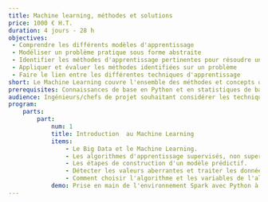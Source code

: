 ```yaml
---
title: Machine learning, méthodes et solutions
price: 1000 € H.T.
duration: 4 jours - 28 h
objectives: 
 - Comprendre les différents modèles d'apprentissage
 - Modéliser un problème pratique sous forme abstraite
 - Identifier les méthodes d'apprentissage pertinentes pour résoudre un problème
 - Appliquer et évaluer les méthodes identifiées sur un problème
 - Faire le lien entre les différentes techniques d'apprentissage
short: Le Machine Learning couvre l'ensemble des méthodes et concepts qui permettent d'extraire automatiquement à partir de données, des modèles de prédiction et de prise de décision. Durant ce cours, vous mettrez en œuvre les différents algorithmes du domaine et appréhendez les bonnes pratiques d'un projet Machine Learning.
prerequisites: Connaissances de base en Python et en statistiques de base.
audience: Ingénieurs/chefs de projet souhaitant considérer les techniques d'apprentissage automatique dans la résolution de problèmes industriels.
program:
    parts:
        part:
            num: 1
            title: Introduction  au Machine Learning
            items:
                - Le Big Data et le Machine Learning.
                - Les algorithmes d'apprentissage supervisés, non supervisés et par renforcement.
                - Les étapes de construction d'un modèle prédictif.
                - Détecter les valeurs aberrantes et traiter les données manquantes.
                - Comment choisir l'algorithme et les variables de l'algorithme ?
            demo: Prise en main de l'environnement Spark avec Python à l'aide de Jupyter Notebook. Visualiser plusieurs exemples de modèles fournis.
---
```

